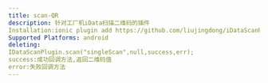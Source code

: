 ```yaml
---
title: scan-QR
description: 针对工厂机iData扫描二维码的插件
Installation:ionic plugin add https://github.com/liujingdong/iDataScanPlugin.git --save
Supported Platforms: android
deleting:
IDataScanPlugin.scan("singleScan",null,success,err);
success:成功回调方法,返回二维码值
error:失败回调方法
---
```


